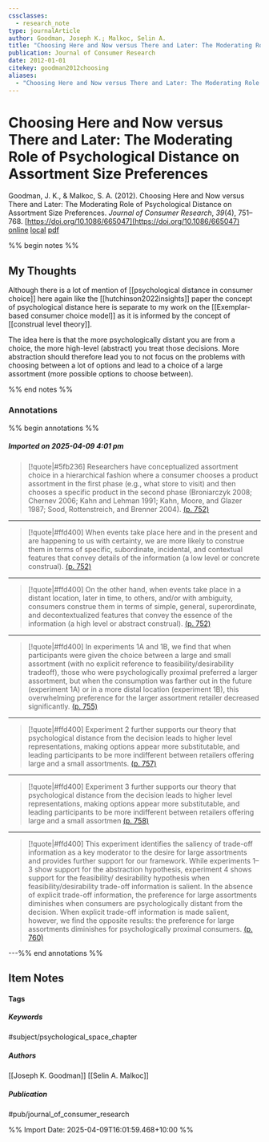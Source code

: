 ```yaml
---
cssclasses:
  - research_note
type: journalArticle
author: Goodman, Joseph K.; Malkoc, Selin A.
title: "Choosing Here and Now versus There and Later: The Moderating Role of Psychological Distance on Assortment Size Preferences"
publication: Journal of Consumer Research
date: 2012-01-01
citekey: goodman2012choosing
aliases:
  - "Choosing Here and Now versus There and Later: The Moderating Role of Psychological Distance on Assortment Size Preferences"
---
```


# Choosing Here and Now versus There and Later: The Moderating Role of Psychological Distance on Assortment Size Preferences

Goodman, J. K., & Malkoc, S. A. (2012). Choosing Here and Now versus There and Later: The Moderating Role of Psychological Distance on Assortment Size Preferences. _Journal of Consumer Research_, _39_(4), 751–768. [https://doi.org/10.1086/665047](https://doi.org/10.1086/665047)
[online](http://zotero.org/users/7162438/items/RTKMY7U6) [local](zotero://select/library/items/RTKMY7U6) [pdf](file:///home/gjc216/Zotero/storage/RT4QNJ8D/Goodman%20and%20Malkoc%20-%202012%20-%20Choosing%20Here%20and%20Now%20versus%20There%20and%20Later%20The%20Moderating%20Role%20of%20Psychological%20Distance%20on%20Assor.pdf)
 

 
%% begin notes %%

## My Thoughts

Although there is a lot of mention of [[psychological distance in consumer choice]] here again like the [[hutchinson2022insights]] paper the concept of psychological distance here is separate to my work on the [[Exemplar-based consumer choice model]] as it is informed by the concept of [[construal level theory]].

The idea here is that the more psychologically distant you are from a choice, the more high-level (abstract) you treat those decisions. More abstraction should therefore lead you to not focus on the problems with choosing between a lot of options and lead to a choice of a large assortment (more possible options to choose between).

%% end notes %%

### Annotations

%% begin annotations %%

##### Imported on 2025-04-09 4:01 pm
>[!quote|#5fb236]
>Researchers have conceptualized assortment choice in a hierarchical fashion where a consumer chooses a product assortment in the first phase (e.g., what store to visit) and then chooses a specific product in the second phase (Broniarczyk 2008; Chernev 2006; Kahn and Lehman 1991; Kahn, Moore, and Glazer 1987; Sood, Rottenstreich, and Brenner 2004). [(p. 752)](zotero://open-pdf/library/items/RT4QNJ8D?page=752&annotation=SS7ASAL2)

---
>[!quote|#ffd400]
>When events take place here and in the present and are happening to us with certainty, we are more likely to construe them in terms of specific, subordinate, incidental, and contextual features that convey details of the information (a low level or concrete construal). [(p. 752)](zotero://open-pdf/library/items/RT4QNJ8D?page=752&annotation=EEAX537V)

---
>[!quote|#ffd400]
>On the other hand, when events take place in a distant location, later in time, to others, and/or with ambiguity, consumers construe them in terms of simple, general, superordinate, and decontextualized features that convey the essence of the information (a high level or abstract construal). [(p. 752)](zotero://open-pdf/library/items/RT4QNJ8D?page=752&annotation=3HGMG43W)

---
>[!quote|#ffd400]
>In experiments 1A and 1B, we find that when participants were given the choice between a large and small assortment (with no explicit reference to feasibility/desirability tradeoff), those who were psychologically proximal preferred a larger assortment, but when the consumption was farther out in the future (experiment 1A) or in a more distal location (experiment 1B), this overwhelming preference for the larger assortment retailer decreased significantly. [(p. 755)](zotero://open-pdf/library/items/RT4QNJ8D?page=755&annotation=2YLDJWPV)

---
>[!quote|#ffd400]
>Experiment 2 further supports our theory that psychological distance from the decision leads to higher level representations, making options appear more substitutable, and leading participants to be more indifferent between retailers offering large and a small assortments. [(p. 757)](zotero://open-pdf/library/items/RT4QNJ8D?page=757&annotation=QC7L7DEM)

---
>[!quote|#ffd400]
>Experiment 3 further supports our theory that psychological distance from the decision leads to higher level representations, making options appear more substitutable, and leading participants to be more indifferent between retailers offering large and a small assortmen [(p. 758)](zotero://open-pdf/library/items/RT4QNJ8D?page=758&annotation=QMWK3XRV)

---
>[!quote|#ffd400]
>This experiment identifies the saliency of trade-off information as a key moderator to the desire for large assortments and provides further support for our framework. While experiments 1–3 show support for the abstraction hypothesis, experiment 4 shows support for the feasibility/ desirability hypothesis when feasibility/desirability trade-off information is salient. In the absence of explicit trade-off information, the preference for large assortments diminishes when consumers are psychologically distant from the decision. When explicit trade-off information is made salient, however, we find the opposite results: the preference for large assortments diminishes for psychologically proximal consumers. [(p. 760)](zotero://open-pdf/library/items/RT4QNJ8D?page=760&annotation=WMBG4MQW)

---%% end annotations %%

## Item Notes

#### Tags

##### Keywords

#subject/psychological_space_chapter

##### Authors

[[Joseph K. Goodman]] [[Selin A. Malkoc]]

##### Publication

#pub/journal_of_consumer_research


%% Import Date: 2025-04-09T16:01:59.468+10:00 %%
